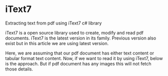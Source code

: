 # iText7
Extracting text from pdf using iText7 c# library


iText7 is a open source library used to create, modify and read pdf documents. iText7 is the latest version in its family. Previous version also exist but in this article we are using latest version.

Here, we are assuming that our pdf document has either text content or tabular format text content. Now, if we want to read it by using iText7, below is the approach. But if pdf document has any images this will not fetch those details.
